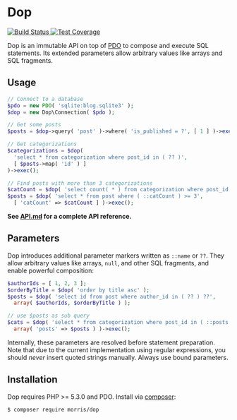 # Dop

[ ![Build Status](https://travis-ci.org/morris/dop.svg?branch=master) ](https://travis-ci.org/morris/dop)
[ ![Test Coverage](https://codeclimate.com/github/morris/dop/badges/coverage.svg) ](https://codeclimate.com/github/morris/dop/coverage)

Dop is an immutable API on top of [PDO](http://php.net/manual/en/book.pdo.php)
to compose and execute SQL statements.
Its extended parameters allow arbitrary values like arrays and SQL fragments.


## Usage

```php
// Connect to a database
$pdo = new PDO( 'sqlite:blog.sqlite3' );
$dop = new Dop\Connection( $pdo );

// Get some posts
$posts = $dop->query( 'post' )->where( 'is_published = ?', [ 1 ] )->exec();

// Get categorizations
$categorizations = $dop(
  'select * from categorization where post_id in ( ?? )',
  [ $posts->map( 'id' ) ]
)->exec();

// Find posts with more than 3 categorizations
$catCount = $dop( 'select count( * ) from categorization where post_id = post.id' );
$posts = $dop( 'select * from post where ( ::catCount ) >= 3',
  [ 'catCount' => $catCount ] )->exec();
```

__See [API.md](API.md) for a complete API reference.__


## Parameters

Dop introduces additional parameter markers written as `::name` or `??`.
They allow arbitrary values like arrays, `null`, and other SQL fragments,
and enable powerful composition:

```php
$authorIds = [ 1, 2, 3 ];
$orderByTitle = $dop( 'order by title asc' );
$posts = $dop( 'select id from post where author_id in ( ?? ) ??',
  array( $authorIds, $orderByTitle ) );

// use $posts as sub query
$cats = $dop( 'select * from categorization where post_id in ( ::posts )',
  array( 'posts' => $posts ) )->exec();
```

Internally, these parameters are resolved before statement preparation.
Note that due to the current implementation using regular expressions,
you should *never* insert quoted strings manually. Always use bound parameters.


## Installation

Dop requires PHP >= 5.3.0 and PDO.
Install via [composer](https://getcomposer.org/):

```
$ composer require morris/dop
```
